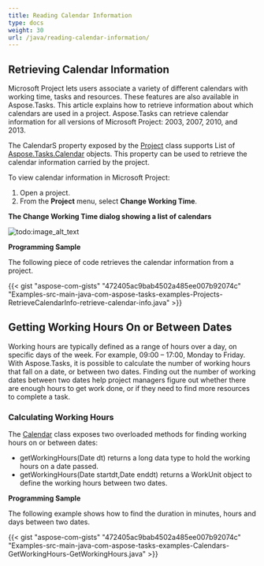 ```yaml
---
title: Reading Calendar Information
type: docs
weight: 30
url: /java/reading-calendar-information/
---
```


## **Retrieving Calendar Information**
Microsoft Project lets users associate a variety of different calendars with working time, tasks and resources. These features are also available in Aspose.Tasks. This article explains how to retrieve information about which calendars are used in a project. Aspose.Tasks can retrieve calendar information for all versions of Microsoft Project: 2003, 2007, 2010, and 2013.

The CalendarS property exposed by the [Project](http://www.aspose.com/api/java/tasks/com.aspose.tasks/classes/Project) class supports List of [Aspose.Tasks.Calendar](http://www.aspose.com/api/java/tasks/com.aspose.tasks/classes/Calendar) objects. This property can be used to retrieve the calendar information carried by the project.

To view calendar information in Microsoft Project:

1. Open a project.
1. From the **Project** menu, select **Change Working Time**.

**The Change Working Time dialog showing a list of calendars** 

![todo:image_alt_text](/plugins/servlet/confluence/placeholder/unknown-attachment)

**Programming Sample**

The following piece of code retrieves the calendar information from a project.

{{< gist "aspose-com-gists" "472405ac9bab4502a485ee007b92074c" "Examples-src-main-java-com-aspose-tasks-examples-Projects-RetrieveCalendarInfo-retrieve-calendar-info.java" >}}
## **Getting Working Hours On or Between Dates**
Working hours are typically defined as a range of hours over a day, on specific days of the week. For example, 09:00 – 17:00, Monday to Friday. With Aspose.Tasks, it is possible to calculate the number of working hours that fall on a date, or between two dates. Finding out the number of working dates between two dates help project managers figure out whether there are enough hours to get work done, or if they need to find more resources to complete a task.
### **Calculating Working Hours**
The [Calendar](/pages/createpage.action?spaceKey=tasksjava&title=com.aspose.tasks.Calendar+Class&linkCreation=true&fromPageId=22285379) class exposes two overloaded methods for finding working hours on or between dates:

- getWorkingHours(Date dt) returns a long data type to hold the working hours on a date passed.
- getWorkingHours(Date startdt,Date enddt) returns a WorkUnit object to define the working hours between two dates.

**Programming Sample**

The following example shows how to find the duration in minutes, hours and days between two dates.

{{< gist "aspose-com-gists" "472405ac9bab4502a485ee007b92074c" "Examples-src-main-java-com-aspose-tasks-examples-Calendars-GetWorkingHours-GetWorkingHours.java" >}}
